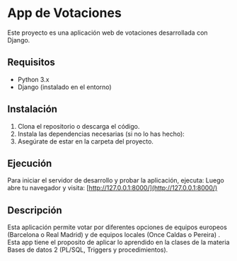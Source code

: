 # App de Votaciones

Este proyecto es una aplicación web de votaciones desarrollada con Django.

## Requisitos

- Python 3.x
- Django (instalado en el entorno)

## Instalación

1. Clona el repositorio o descarga el código.
2. Instala las dependencias necesarias (si no lo has hecho):
3. Asegúrate de estar en la carpeta del proyecto.

## Ejecución

Para iniciar el servidor de desarrollo y probar la aplicación, ejecuta:
Luego abre tu navegador y visita: [http://127.0.0.1:8000/](http://127.0.0.1:8000/)

## Descripción

Esta aplicación permite votar por diferentes opciones de equipos europeos (Barcelona o Real Madrid) y de equipos locales (Once Caldas o Pereira) . Esta app tiene el proposito de aplicar lo aprendido en la
clases de la materia Bases de datos 2 (PL/SQL, Triggers y procedimientos).
